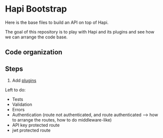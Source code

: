 Hapi Bootstrap
==============

Here is the base files to build an API on top of Hapi.

The goal of this repository is to play with Hapi and its plugins and see how we can arrange the code base.

## Code organization

## Steps
  1. Add [plugins](https://github.com/Philmod/hapi_bootstrap/pull/1)

Left to do: 
  - Tests
  - Validation
  - Errors
  - Authentication (route not authenticated, and route authenticated --> how to arrange the routes, how to do middleware-like)
  - API key protected route
  - jwt protected route
